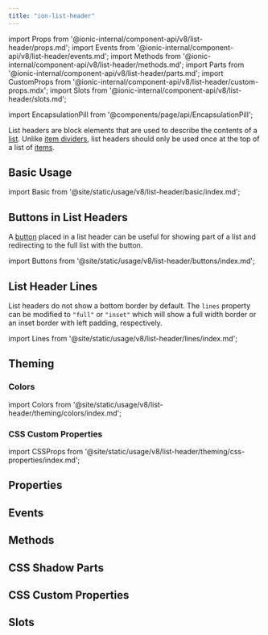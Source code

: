 ```yaml
---
title: "ion-list-header"
---
```

import Props from '@ionic-internal/component-api/v8/list-header/props.md';
import Events from '@ionic-internal/component-api/v8/list-header/events.md';
import Methods from '@ionic-internal/component-api/v8/list-header/methods.md';
import Parts from '@ionic-internal/component-api/v8/list-header/parts.md';
import CustomProps from '@ionic-internal/component-api/v8/list-header/custom-props.mdx';
import Slots from '@ionic-internal/component-api/v8/list-header/slots.md';

import EncapsulationPill from '@components/page/api/EncapsulationPill';

<EncapsulationPill type="shadow" />


List headers are block elements that are used to describe the contents of a [list](./list). Unlike [item dividers](./item-divider), list headers should only be used once at the top of a list of [items](./item).

## Basic Usage

import Basic from '@site/static/usage/v8/list-header/basic/index.md';

<Basic />


## Buttons in List Headers

A [button](./button) placed in a list header can be useful for showing part of a list and redirecting to the full list with the button.

import Buttons from '@site/static/usage/v8/list-header/buttons/index.md';

<Buttons />


## List Header Lines

List headers do not show a bottom border by default. The `lines` property can be modified to `"full"` or `"inset"` which will show a full width border or an inset border with left padding, respectively.

import Lines from '@site/static/usage/v8/list-header/lines/index.md';

<Lines />

## Theming

### Colors

import Colors from '@site/static/usage/v8/list-header/theming/colors/index.md';

<Colors />

### CSS Custom Properties

import CSSProps from '@site/static/usage/v8/list-header/theming/css-properties/index.md';

<CSSProps />



## Properties
<Props />

## Events
<Events />

## Methods
<Methods />

## CSS Shadow Parts
<Parts />

## CSS Custom Properties
<CustomProps />

## Slots
<Slots />
